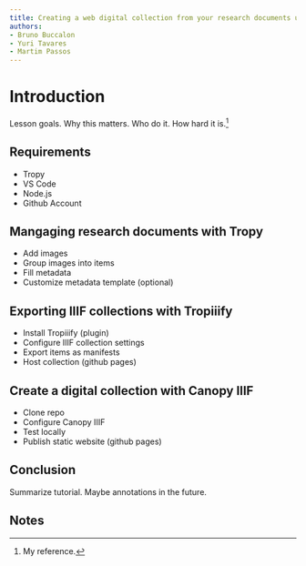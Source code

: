 ```yaml
---
title: Creating a web digital collection from your research documents using Tropy and Canopy IIIF
authors:
- Bruno Buccalon
- Yuri Tavares
- Martim Passos
---
```


# Introduction

Lesson goals. Why this matters. Who do it. How hard it is.[^1]

## Requirements

- Tropy
- VS Code
- Node.js
- Github Account

## Mangaging research documents with Tropy

- Add images
- Group images into items
- Fill metadata
- Customize metadata template (optional)

## Exporting IIIF collections with Tropiiify

- Install Tropiiify (plugin)
- Configure IIIF collection settings
- Export items as manifests
- Host collection (github pages)

## Create a digital collection with Canopy IIIF

- Clone repo
- Configure Canopy IIIF
- Test locally
- Publish static website (github pages)

## Conclusion

Summarize tutorial. Maybe annotations in the future.


## Notes

[^1]: My reference.

